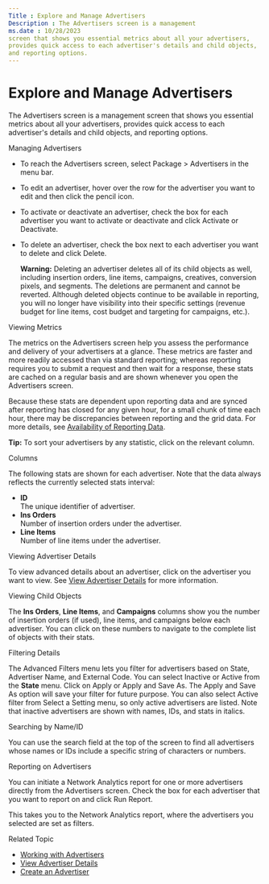 ```yaml
---
Title : Explore and Manage Advertisers
Description : The Advertisers screen is a management
ms.date : 10/28/2023
screen that shows you essential metrics about all your advertisers,
provides quick access to each advertiser's details and child objects,
and reporting options.
---
```



# Explore and Manage Advertisers





The Advertisers screen is a management
screen that shows you essential metrics about all your advertisers,
provides quick access to each advertiser's details and child objects,
and reporting options.

Managing Advertisers

- To reach the Advertisers screen,
  select Package
   \>  Advertisers in
  the menu bar.
- To edit an advertiser, hover over the row for the advertiser you want
  to edit and then click the pencil icon.
- To activate or deactivate an advertiser, check the box for each
  advertiser you want to activate or deactivate and click
  Activate or
  Deactivate.
- To delete an advertiser, check the box next to each advertiser you
  want to delete and click Delete.
  

  <b>Warning:</b> Deleting an advertiser
  deletes all of its child objects as well, including insertion orders,
  line items, campaigns, creatives, conversion pixels, and segments. The
  deletions are permanent and cannot be reverted. Although deleted
  objects continue to be available in reporting, you will no longer have
  visibility into their specific settings (revenue budget for line
  items, cost budget and targeting for campaigns, etc.).

  

Viewing Metrics

The metrics on the Advertisers screen
help you assess the performance and delivery of your advertisers at a
glance. These metrics are faster and more readily accessed than via
standard reporting; whereas reporting requires you to submit a request
and then wait for a response, these stats are cached on a regular basis
and are shown whenever you open the Advertisers screen.

Because these stats are dependent upon reporting data and are synced
after reporting has closed for any given hour, for a small chunk of time
each hour, there may be discrepancies between reporting and the grid
data. For more details, see
<a href="availability-of-reporting-data.md" class="xref">Availability
of Reporting Data</a>.



<b>Tip:</b> To sort your advertisers by any
statistic, click on the relevant column.



Columns

The following stats are shown for each advertiser. Note that the data
always reflects the currently selected stats interval:

- **ID**  
  The unique identifier of advertiser.
- **Ins Orders**  
  Number of insertion orders under the advertiser.
- **Line Items**  
  Number of line items under the advertiser.

Viewing Advertiser Details

To view advanced details about an advertiser, click on the advertiser
you want to view. See
<a href="view-advertiser-details.md" class="xref"
title="The Advertiser Details screen shows you the settings and essential metrics for a specific advertiser, provides visualizations of the advertiser&#39;s performance, and offers quick access to the advertiser&#39;s child objects.">View
Advertiser Details</a> for more information.

Viewing Child Objects

The **Ins Orders**, **Line Items**, and
**Campaigns** columns show you the
number of insertion orders (if used), line items, and campaigns below
each advertiser. You can click on these numbers to navigate to the
complete list of objects with their stats.

Filtering Details

The Advanced Filters menu lets you
filter for advertisers based on State, Advertiser Name, and External
Code. You can select Inactive or
Active from the
**State** menu. Click on
Apply or
Apply and Save As. The
Apply and Save As option will save
your filter for future purpose. You can also select
Active filter from
Select a Setting menu, so only
active advertisers are listed. Note that inactive advertisers are shown
with names, IDs, and stats in italics.

Searching by Name/ID

You can use the search field at the top of the screen to find all
advertisers whose names or IDs include a specific string of characters
or numbers.

Reporting on Advertisers

You can initiate a Network Analytics report for one or more advertisers
directly from the Advertisers screen.
Check the box for each advertiser that you want to report on and click
Run Report.

This takes you to the Network Analytics report, where the advertisers
you selected are set as filters.





Related Topic

- <a href="working-with-advertisers.md" class="xref">Working with
  Advertisers</a>
- <a href="view-advertiser-details.md" class="xref"
  title="The Advertiser Details screen shows you the settings and essential metrics for a specific advertiser, provides visualizations of the advertiser&#39;s performance, and offers quick access to the advertiser&#39;s child objects.">View
  Advertiser Details</a>
- <a href="create-an-advertiser.md" class="xref">Create an
  Advertiser</a>






